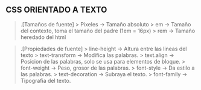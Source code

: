 ## CSS ORIENTADO A TEXTO
> .[Tamaños de fuente]
    > Pixeles -> Tamaño absoluto
    > em -> Tamaño del contexto, toma el tamaño del padre (1em = 16px)
    > rem -> Tamaño heredado del html

> .[Propiedades de fuente]
    > line-height -> Altura entre las lineas del texto
    > text-transform -> Modifica las palabras.
    > text.align -> Posicion de las palabras, solo se usa para elementos de bloque.
    > font-weight -> Peso, grosor de las palabras.
    > font-style -> Da estilo a las palabras.
    > text-decoration -> Subraya el texto.
    > font-family -> Tipografia del texto.
